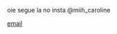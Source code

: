 oie 
segue la no insta @miih_caroline 


[email](michelle.caroline.machado@escola.pr.gov.br)
<!---
micaroline19/micaroline19 is a ✨ special ✨ repository 
because its `README.md` (this file) appears on your GitHub profile.
You can click the Preview link to take a look at your changes.
--->
